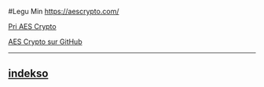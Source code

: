 #Legu Min
[https://aescrypto.com/ ](https://aescrypto.com/) 

[Pri AES Crypto](https://aescrypto.com/help/)

[AES Crypto sur GitHub](https://github.com/evgenyneu/aes-crypto-web) 

---
[indekso](https://github.com/theambientdronesofvirabelo/Virabelo/blob/main/profunda%20plon%C4%9Do/indekso.md) 
---
